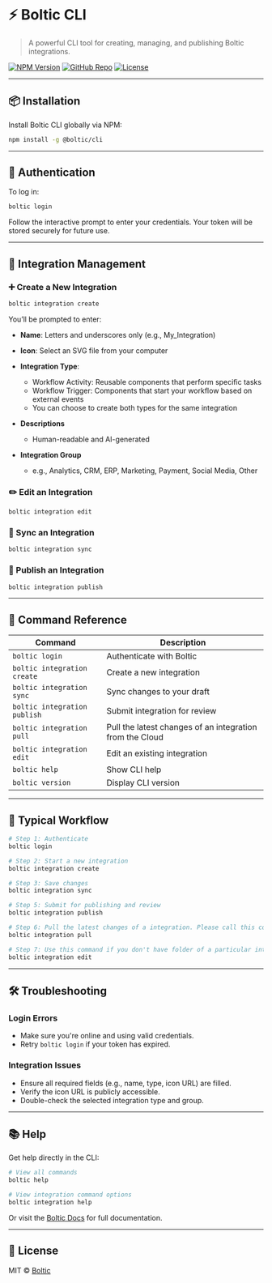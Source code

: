 # ⚡ Boltic CLI

> A powerful CLI tool for creating, managing, and publishing Boltic integrations.

[![NPM Version](https://img.shields.io/npm/v/@boltic/cli)](https://www.npmjs.com/package/@boltic/cli)
[![GitHub Repo](https://img.shields.io/badge/GitHub-Repo-blue?logo=github)](https://github.com/<your-username>/<your-repo>)
[![License](https://img.shields.io/npm/l/@boltic/cli)](./LICENSE)

---

## 📦 Installation

Install Boltic CLI globally via NPM:

```bash
npm install -g @boltic/cli
```

---

## 🔐 Authentication

To log in:

```bash
boltic login
```

Follow the interactive prompt to enter your credentials. Your token will be stored securely for future use.

---

## 🧩 Integration Management

### ➕ Create a New Integration

```bash
boltic integration create
```

You’ll be prompted to enter:

- **Name**: Letters and underscores only (e.g., My_Integration)
- **Icon**: Select an SVG file from your computer
- **Integration Type**:
    - Workflow Activity: Reusable components that perform specific tasks
    - Workflow Trigger: Components that start your workflow based on external events
    - You can choose to create both types for the same integration

- **Descriptions**
    - Human-readable and AI-generated

- **Integration Group**
    - e.g., Analytics, CRM, ERP, Marketing, Payment, Social Media, Other

### ✏️ Edit an Integration

```bash
boltic integration edit
```

### 🔄 Sync an Integration

```bash
boltic integration sync
```

### 🚀 Publish an Integration

```bash
boltic integration publish
```

---

## 📌 Command Reference

| Command                      | Description                                              |
| ---------------------------- | -------------------------------------------------------- |
| `boltic login`               | Authenticate with Boltic                                 |
| `boltic integration create`  | Create a new integration                                 |
| `boltic integration sync`    | Sync changes to your draft                               |
| `boltic integration publish` | Submit integration for review                            |
| `boltic integration pull`    | Pull the latest changes of an integration from the Cloud |
| `boltic integration edit`    | Edit an existing integration                             |
| `boltic help`                | Show CLI help                                            |
| `boltic version`             | Display CLI version                                      |

---

## 🔁 Typical Workflow

```bash
# Step 1: Authenticate
boltic login

# Step 2: Start a new integration
boltic integration create

# Step 3: Save changes
boltic integration sync

# Step 5: Submit for publishing and review
boltic integration publish

# Step 6: Pull the latest changes of a integration. Please call this command inside a integration folder.
boltic integration pull

# Step 7: Use this command if you don't have folder of a particular integration. Please call this command outside of any existing integration folder.
boltic integration edit
```

---

## 🛠️ Troubleshooting

### Login Errors

- Make sure you're online and using valid credentials.
- Retry `boltic login` if your token has expired.

### Integration Issues

- Ensure all required fields (e.g., name, type, icon URL) are filled.
- Verify the icon URL is publicly accessible.
- Double-check the selected integration type and group.

---

## 📚 Help

Get help directly in the CLI:

```bash
# View all commands
boltic help

# View integration command options
boltic integration help
```

Or visit the [Boltic Docs](https://docs.boltic.io) for full documentation.

---

## 🧾 License

MIT © [Boltic](https://boltic.io)
